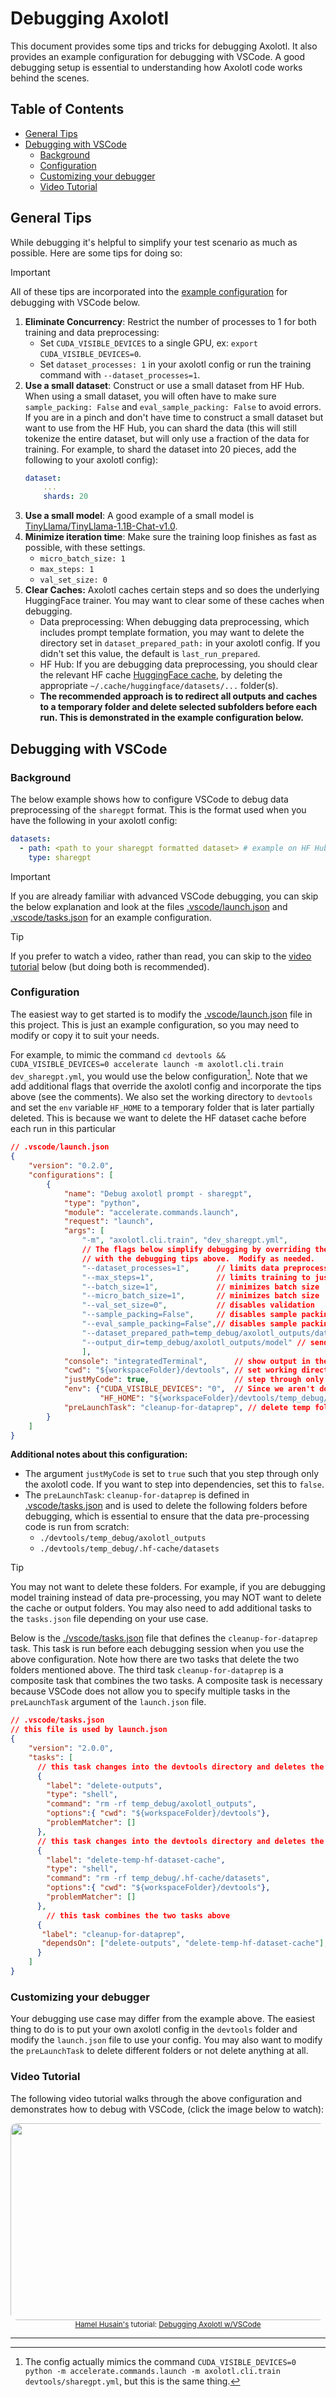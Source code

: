 # Debugging Axolotl

This document provides some tips and tricks for debugging Axolotl.  It also provides an example configuration for debugging with VSCode.  A good debugging setup is essential to understanding how Axolotl code works behind the scenes.

## Table of Contents

- [General Tips](#general-tips)
- [Debugging with VSCode](#debugging-with-vscode)
    - [Background](#background)
    - [Configuration](#configuration)
    - [Customizing your debugger](#customizing-your-debugger)
    - [Video Tutorial](#video-tutorial)

## General Tips

While debugging it's helpful to simplify your test scenario as much as possible.  Here are some tips for doing so:

> [!Important]
> All of these tips are incorporated into the [example configuration](#configuration) for debugging with VSCode below.

1. **Eliminate Concurrency**: Restrict the number of processes to 1 for both training and data preprocessing:
    - Set `CUDA_VISIBLE_DEVICES` to a single GPU, ex: `export CUDA_VISIBLE_DEVICES=0`.
    - Set `dataset_processes: 1` in your axolotl config or run the training command with `--dataset_processes=1`.
2. **Use a small dataset**: Construct or use a small dataset from HF Hub. When using a small dataset, you will often have to make sure `sample_packing: False` and `eval_sample_packing: False` to avoid errors.  If you are in a pinch and don't have time to construct a small dataset but want to use from the HF Hub, you can shard the data (this will still tokenize the entire dataset, but will only use a fraction of the data for training.  For example, to shard the dataset into 20 pieces, add the following to your axolotl config):
    ```yaml
    dataset:
        ...
        shards: 20
    ```
3. **Use a small model**: A good example of a small model is [TinyLlama/TinyLlama-1.1B-Chat-v1.0](https://huggingface.co/TinyLlama/TinyLlama-1.1B-Chat-v1.0).
4. **Minimize iteration time**: Make sure the training loop finishes as fast as possible, with these settings.
    - `micro_batch_size: 1`
    - `max_steps: 1` 
    - `val_set_size: 0`
5. **Clear Caches:** Axolotl caches certain steps and so does the underlying HuggingFace trainer.  You may want to clear some of these caches when debugging.
    - Data preprocessing: When debugging data preprocessing, which includes prompt template formation, you may want to delete the directory set in `dataset_prepared_path:` in your axolotl config.  If you didn't set this value, the default is `last_run_prepared`.
    - HF Hub: If you are debugging data preprocessing, you should clear the relevant HF cache [HuggingFace cache](https://huggingface.co/docs/datasets/cache), by deleting the appropriate `~/.cache/huggingface/datasets/...` folder(s).
    - **The recommended approach is to redirect all outputs and caches to a temporary folder and delete selected subfolders before each run.  This is demonstrated in the example configuration below.**
        

## Debugging with VSCode

### Background

The below example shows how to configure VSCode to debug data preprocessing of the `sharegpt` format.  This is the format used when you have the following in your axolotl config:

```yaml
datasets:
  - path: <path to your sharegpt formatted dataset> # example on HF Hub: philschmid/guanaco-sharegpt-style
    type: sharegpt
```

>[!Important]
> If you are already familiar with advanced VSCode debugging, you can skip the below explanation and look at the files [.vscode/launch.json](../.vscode/launch.json) and [.vscode/tasks.json](../.vscode/tasks.json) for an example configuration.

>[!Tip]
> If you prefer to watch a video, rather than read, you can skip to the [video tutorial](#video-tutorial) below (but doing both is recommended).

### Configuration

The easiest way to get started is to modify the [.vscode/launch.json](../.vscode/launch.json) file in this project.  This is just an example configuration, so you may need to modify or copy it to suit your needs.

For example, to mimic the command `cd devtools && CUDA_VISIBLE_DEVICES=0 accelerate launch -m axolotl.cli.train dev_sharegpt.yml`, you would use the below configuration[^1].  Note that we add additional flags that override the axolotl config and incorporate the tips above (see the comments). We also set the working directory to `devtools` and set the `env` variable `HF_HOME` to a temporary folder that is later partially deleted.  This is because we want to delete the HF dataset cache before each run in this particular

```json
// .vscode/launch.json
{
    "version": "0.2.0",
    "configurations": [
        {
            "name": "Debug axolotl prompt - sharegpt",
            "type": "python",
            "module": "accelerate.commands.launch",
            "request": "launch",
            "args": [
                "-m", "axolotl.cli.train", "dev_sharegpt.yml",
                // The flags below simplify debugging by overriding the axolotl config 
                // with the debugging tips above.  Modify as needed.
                "--dataset_processes=1",      // limits data preprocessing to one process
                "--max_steps=1",              // limits training to just one step
                "--batch_size=1",             // minimizes batch size
                "--micro_batch_size=1",       // minimizes batch size
                "--val_set_size=0",           // disables validation
                "--sample_packing=False",     // disables sample packing which is necessary for small datasets
                "--eval_sample_packing=False",// disables sample packing on eval set
                "--dataset_prepared_path=temp_debug/axolotl_outputs/data", // send data outputs to a temp folder
                "--output_dir=temp_debug/axolotl_outputs/model" // send model outputs to a temp folder
                ],
            "console": "integratedTerminal",      // show output in the integrated terminal
            "cwd": "${workspaceFolder}/devtools", // set working directory to devtools from the root of the project
            "justMyCode": true,                   // step through only axolotl code
            "env": {"CUDA_VISIBLE_DEVICES": "0",  // Since we aren't doing distributed training, we need to limit to one GPU
                    "HF_HOME": "${workspaceFolder}/devtools/temp_debug/.hf-cache"}, // send HF cache to a temp folder
            "preLaunchTask": "cleanup-for-dataprep", // delete temp folders (see below)
        }
    ]
}
```

**Additional notes about this configuration:**

- The argument `justMyCode` is set to `true` such that you step through only the axolotl code.  If you want to step into dependencies, set this to `false`.
- The `preLaunchTask`: `cleanup-for-dataprep` is defined in [.vscode/tasks.json](../.vscode/tasks.json) and is used to delete the following folders before debugging, which is essential to ensure that the data pre-processing code is run from scratch:
    -  `./devtools/temp_debug/axolotl_outputs` 
    - `./devtools/temp_debug/.hf-cache/datasets`

>[!Tip]
> You may not want to delete these folders. For example, if you are debugging model training instead of data pre-processing, you may NOT want to delete the cache or output folders. You may also need to add additional tasks to the `tasks.json` file depending on your use case.

Below is the [./vscode/tasks.json](../.vscode/tasks.json) file that defines the `cleanup-for-dataprep` task.  This task is run before each debugging session when you use the above configuration.  Note how there are two tasks that delete the two folders mentioned above.  The third task `cleanup-for-dataprep` is a composite task that combines the two tasks.  A composite task is necessary because VSCode does not allow you to specify multiple tasks in the `preLaunchTask` argument of the `launch.json` file.

```json
// .vscode/tasks.json
// this file is used by launch.json
{
    "version": "2.0.0",
    "tasks": [
      // this task changes into the devtools directory and deletes the temp_debug/axolotl_outputs folder
      {
        "label": "delete-outputs",
        "type": "shell",
        "command": "rm -rf temp_debug/axolotl_outputs",
        "options":{ "cwd": "${workspaceFolder}/devtools"},
        "problemMatcher": []
      },
      // this task changes into the devtools directory and deletes the `temp_debug/.hf-cache/datasets` folder
      {
        "label": "delete-temp-hf-dataset-cache",
        "type": "shell",
        "command": "rm -rf temp_debug/.hf-cache/datasets",
        "options":{ "cwd": "${workspaceFolder}/devtools"},
        "problemMatcher": []
      },
        // this task combines the two tasks above
      {
       "label": "cleanup-for-dataprep",
       "dependsOn": ["delete-outputs", "delete-temp-hf-dataset-cache"],
      }
    ]
}
```

### Customizing your debugger

Your debugging use case may differ from the example above.  The easiest thing to do is to put your own axolotl config in the `devtools` folder and modify the `launch.json` file to use your config.  You may also want to modify the `preLaunchTask` to delete different folders or not delete anything at all.

### Video Tutorial

The following video tutorial walks through the above configuration and demonstrates how to debug with VSCode, (click the image below to watch):

<div>
<center>
<a href="https://youtu.be/xUUB11yeMmc?si=z6Ea1BrRYkq6wsMx" target="_blank"
title="How to debug Axolotl (for fine tuning LLMs)"><img
src="https://i.ytimg.com/vi/xUUB11yeMmc/maxresdefault.jpg"
style="border-radius: 10px" width="560" height="315" /></a>
</center>
<center><figcaption style="font-size: smaller;"><a href="https://hamel.dev">Hamel Husain's</a> tutorial: <a href="https://www.youtube.com/watch?v=xUUB11yeMmc">Debugging Axolotl w/VSCode</a></figcaption></center>
</div>

---

[^1]: The config actually mimics the command `CUDA_VISIBLE_DEVICES=0 python -m accelerate.commands.launch -m axolotl.cli.train devtools/sharegpt.yml`, but this is the same thing.